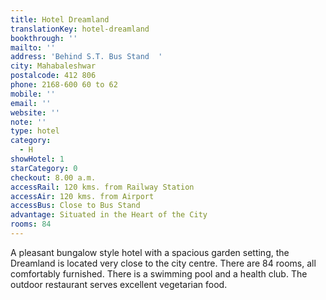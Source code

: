 ```yaml
---
title: Hotel Dreamland
translationKey: hotel-dreamland
bookthrough: ''
mailto: ''
address: 'Behind S.T. Bus Stand  '
city: Mahabaleshwar
postalcode: 412 806
phone: 2168-600 60 to 62
mobile: ''
email: ''
website: ''
note: ''
type: hotel
category:
  - H
showHotel: 1
starCategory: 0
checkout: 8.00 a.m.
accessRail: 120 kms. from Railway Station
accessAir: 120 kms. from Airport
accessBus: Close to Bus Stand
advantage: Situated in the Heart of the City
rooms: 84
---
```

A pleasant bungalow style hotel with a spacious  garden setting, the Dreamland is located very close to the city centre. There are 84 rooms, all comfortably furnished. There is a swimming pool and a health club. The outdoor restaurant serves excellent vegetarian food.